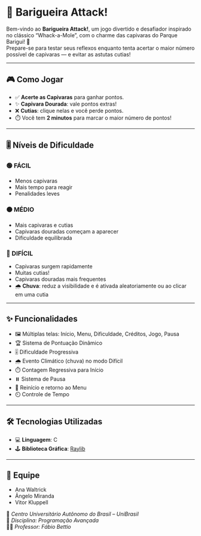 # 🎯 Barigueira Attack!

Bem-vindo ao **Barigueira Attack!**, um jogo divertido e desafiador inspirado no clássico “Whack-a-Mole”, com o charme das capivaras do Parque Barigui! 🦫  
Prepare-se para testar seus reflexos enquanto tenta acertar o maior número possível de capivaras — e evitar as astutas cutias!

---

## 🎮 Como Jogar

- ✅ **Acerte as Capivaras** para ganhar pontos.  
- ✨ **Capivara Dourada**: vale pontos extras!  
- ❌ **Cutias**: clique nelas e você perde pontos.  
- ⏱️ Você tem **2 minutos** para marcar o maior número de pontos!

---

## 🎚️ Níveis de Dificuldade

### 🟢 FÁCIL
- Menos capivaras
- Mais tempo para reagir
- Penalidades leves

### 🟠 MÉDIO
- Mais capivaras e cutias
- Capivaras douradas começam a aparecer
- Dificuldade equilibrada

### 🔴 DIFÍCIL
- Capivaras surgem rapidamente
- Muitas cutias!
- Capivaras douradas mais frequentes
- 🌧️ **Chuva**: reduz a visibilidade e é ativada aleatoriamente ou ao clicar em uma cutia

---

## ✨ Funcionalidades

- 🖼️ Múltiplas telas: Início, Menu, Dificuldade, Créditos, Jogo, Pausa  
- 🏆 Sistema de Pontuação Dinâmico  
- 🎚️ Dificuldade Progressiva  
- 🌧️ Evento Climático (chuva) no modo Difícil  
- ⏱️ Contagem Regressiva para Início  
- ⏸️ Sistema de Pausa  
- 🔄 Reinício e retorno ao Menu  
- ⏲️ Controle de Tempo

---

## 🛠️ Tecnologias Utilizadas

- 💻 **Linguagem**: C  
- 🕹️ **Biblioteca Gráfica**: [Raylib](https://www.raylib.com)

---

## 👥 Equipe

- Ana Waltrick  
- Ângelo Miranda  
- Vitor Kluppell  

📍 *Centro Universitário Autônomo do Brasil – UniBrasil*  
📘 *Disciplina: Programação Avançada*  
👨‍🏫 *Professor: Fábio Bettio*
